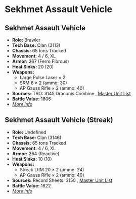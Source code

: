 # Sekhmet Assault Vehicle 

## Sekhmet Assault Vehicle 

- **Role:** Brawler 
- **Tech Base:** Clan (3113) 
- **Chassis:** 65 tons Tracked 
- **Movement:** 4 / 6, XL 
- **Armor:** 267 (Ferro Fibrous) 
- **Heat Sinks:** 20 (20) 
- **Weapons:** 
  - Large Pulse Laser × 2 
  - SRM 6 × 2 (ammo: 30) 
  - AP Gauss Rifle × 2 (ammo: 40) 
- **Sources:** TRO: 3145 Draconis Combine , [Master Unit List](http://masterunitlist.info/Unit/Details/6384) 
- **Battle Value:** 1606 
- [*More Info*](sekhmet_assault_vehicle/sekhmet_assault_vehicle.md) 

## Sekhmet Assault Vehicle (Streak) 

- **Role:** Undefined 
- **Tech Base:** Clan (3146) 
- **Chassis:** 65 tons Tracked 
- **Movement:** 4 / 6, XL 
- **Armor:** 264 (Reactive) 
- **Heat Sinks:** 10 (10) 
- **Weapons:** 
  - Streak LRM 20 × 2 (ammo: 24) 
  - AP Gauss Rifle × 2 (ammo: 40) 
- **Sources:** Record Sheets: 3150 , [Master Unit List](http://masterunitlist.info/Unit/Details/8056) 
- **Battle Value:** 1822 
- [*More Info*](sekhmet_assault_vehicle/sekhmet_assault_vehicle_streak.md) 

